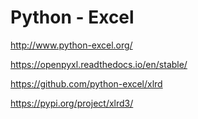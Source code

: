 # Python - Excel

<http://www.python-excel.org/>

<https://openpyxl.readthedocs.io/en/stable/>

<https://github.com/python-excel/xlrd>

<https://pypi.org/project/xlrd3/>

